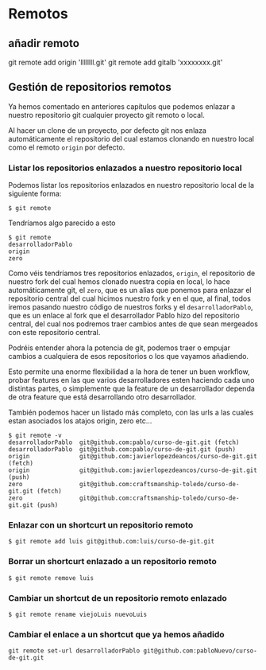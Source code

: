 # Remotos
## añadir remoto
git remote add origin 'llllllll.git'
git remote add gitalb 'xxxxxxxx.git'

## Gestión de repositorios remotos

Ya hemos comentado en anteriores capítulos que podemos enlazar a nuestro repositorio git cualquier proyecto git remoto o local.

Al hacer un clone de un proyecto, por defecto git nos enlaza automáticamente el repositorio del cual estamos clonando en nuestro local como el remoto `origin` por defecto.

### Listar los repositorios enlazados a nuestro repositorio local

Podemos listar los repositorios enlazados en nuestro repositorio local de la siguiente forma:

```
$ git remote
```   
Tendríamos algo parecido a esto

```
$ git remote
desarrolladorPablo
origin
zero
```

Como véis tendríamos tres repositorios enlazados, `origin`, el repositorio de nuestro fork del cual hemos clonado nuestra copia en local, lo hace automáticamente git, el `zero`, que es un alias que ponemos para enlazar el repositorio central del cual hicimos nuestro fork y en el que, al final, todos iremos pasando nuestro código de nuestros forks y el `desarrolladorPablo`, que es un enlace al fork que el desarrollador Pablo hizo del repositorio central, del cual nos podremos traer cambios antes de que sean mergeados con este repositorio central.

Podréis entender ahora la potencia de git, podemos traer o empujar cambios a cualquiera de esos repositorios o los que vayamos añadiendo.

Esto permite una enorme flexibilidad a la hora de tener un buen workflow, probar features en las que varios desarrolladores esten haciendo cada uno distintas partes, o simplemente que la feature de un desarrollador dependa de otra feature que está desarrollando otro desarrollador.

También podemos hacer un listado más completo, con las urls a las cuales estan asociados los atajos origin, zero etc...

```
$ git remote -v
desarrolladorPablo	git@github.com:pablo/curso-de-git.git (fetch)
desarrolladorPablo	git@github.com:pablo/curso-de-git.git (push)
origin				git@github.com:javierlopezdeancos/curso-de-git.git (fetch)
origin				git@github.com:javierlopezdeancos/curso-de-git.git (push)
zero				git@github.com:craftsmanship-toledo/curso-de-git.git (fetch)
zero				git@github.com:craftsmanship-toledo/curso-de-git.git (push)
```

### Enlazar con un shortcurt un repositorio remoto

```
$ git remote add luis git@github.com:luis/curso-de-git.git
```

### Borrar un shortcurt enlazado a un repositorio remoto

```
$ git remote remove luis
```

### Cambiar un shortcut de un repositorio remoto enlazado

```
$ git remote rename viejoLuis nuevoLuis
```

### Cambiar el enlace a un shortcut que ya hemos añadido

```
git remote set-url desarrolladorPablo git@github.com:pabloNuevo/curso-de-git.git
```
